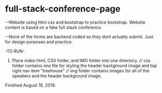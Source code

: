 # full-stack-conference-page
--Website using html css and bootstrap to practice bootstrap. Website content is based on a fake full stack conference.

--None of the forms are backend coded so they dont actually submit. Just for design purposes and practice. 


-TO RUN-

1. Place index.html, CSS folder, and IMG folder into one directory. 
// css folder contains one file for styling the header background image and top right nav item "treehouse"
// img folder contains images for all of the speakers and the header background image. 



Finished August 18, 2019. 

